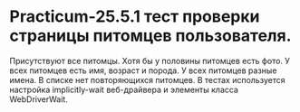 # Practicum-25.5.1 тест проверки страницы питомцев пользователя.
Присутствуют все питомцы.
Хотя бы у половины питомцев есть фото.
У всех питомцев есть имя, возраст и порода.
У всех питомцев разные имена.
В списке нет повторяющихся питомцев.
В тестах используется настройка implicitly-wait веб-драйвера и элементы класса WebDriverWait.
